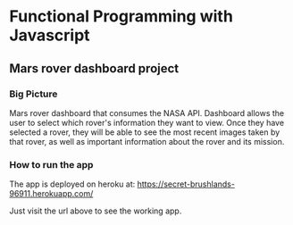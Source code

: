 # Functional Programming with Javascript

## Mars rover dashboard project

### Big Picture

Mars rover dashboard that consumes the NASA API. Dashboard allows the user to select which rover's information they want to view. Once they have selected a rover, they will be able to see the most recent images taken by that rover, as well as important information about the rover and its mission.

### How to run the app

The app is deployed on heroku at: https://secret-brushlands-96911.herokuapp.com/

Just visit the url above to see the working app.
